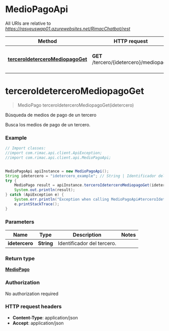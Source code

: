 # MedioPagoApi

All URIs are relative to *https://rasveuswap01.azurewebsites.net/RimacChatbot/rest*

Method | HTTP request | Description
------------- | ------------- | -------------
[**terceroIdeterceroMediopagoGet**](MedioPagoApi.md#terceroIdeterceroMediopagoGet) | **GET** /tercero/{idetercero}/mediopago | Búsqueda de medios de pago de un tercero


<a name="terceroIdeterceroMediopagoGet"></a>
# **terceroIdeterceroMediopagoGet**
> MedioPago terceroIdeterceroMediopagoGet(idetercero)

Búsqueda de medios de pago de un tercero

Busca los medios de pago de un tercero. 

### Example
```java
// Import classes:
//import com.rimac.api.client.ApiException;
//import com.rimac.api.client.api.MedioPagoApi;


MedioPagoApi apiInstance = new MedioPagoApi();
String idetercero = "idetercero_example"; // String | Identificador del tercero.
try {
    MedioPago result = apiInstance.terceroIdeterceroMediopagoGet(idetercero);
    System.out.println(result);
} catch (ApiException e) {
    System.err.println("Exception when calling MedioPagoApi#terceroIdeterceroMediopagoGet");
    e.printStackTrace();
}
```

### Parameters

Name | Type | Description  | Notes
------------- | ------------- | ------------- | -------------
 **idetercero** | **String**| Identificador del tercero. |

### Return type

[**MedioPago**](MedioPago.md)

### Authorization

No authorization required

### HTTP request headers

 - **Content-Type**: application/json
 - **Accept**: application/json

